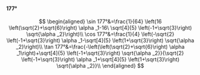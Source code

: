 #### 177°

$$
\begin{aligned}
\sin 177°&=\frac{1}{64} \left(16 \left(\sqrt{2}+\sqrt{6}\right) \alpha _1-16\ \sqrt[4]{5} \left(-1+\sqrt{3}\right) \sqrt{\alpha _2}\right)\\
\cos 177°&=\frac{1}{4} \left(-\sqrt{2} \left(-1+\sqrt{3}\right) \alpha _1-\sqrt[4]{5} \left(1+\sqrt{3}\right) \sqrt{\alpha _2}\right)\\
\tan 177°&=\frac{-\left(\left(\sqrt{2}+\sqrt{6}\right) \alpha _1\right)+\sqrt[4]{5} \left(-1+\sqrt{3}\right) \sqrt{\alpha _2}}{\sqrt{2} \left(-1+\sqrt{3}\right)
\alpha _1+\sqrt[4]{5} \left(1+\sqrt{3}\right) \sqrt{\alpha _2}}\\
\end{aligned}
$$

